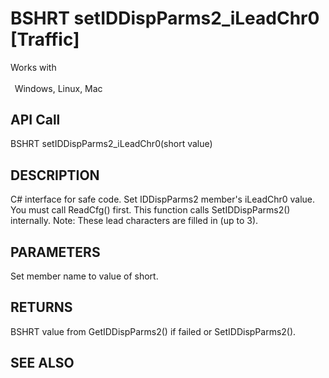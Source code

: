 # BSHRT setIDDispParms2_iLeadChr0 [Traffic]

Works with <p class="s1" style="padding-top: 2pt;padding-left: 5pt;text-indent: 0pt;text-align: left;"><a name="bookmark427">&zwnj;</a>Windows, Linux, Mac</p>

## API Call
BSHRT setIDDispParms2_iLeadChr0(short value)
## DESCRIPTION
C# interface for safe code. Set IDDispParms2 member&#39;s iLeadChr0 value. You must call ReadCfg() first. This function calls SetIDDispParms2() internally. Note: These lead characters are filled in (up to 3).

## PARAMETERS
Set member name to value of short.

## RETURNS
BSHRT value from GetIDDispParms2() if failed or SetIDDispParms2().

## SEE ALSO

